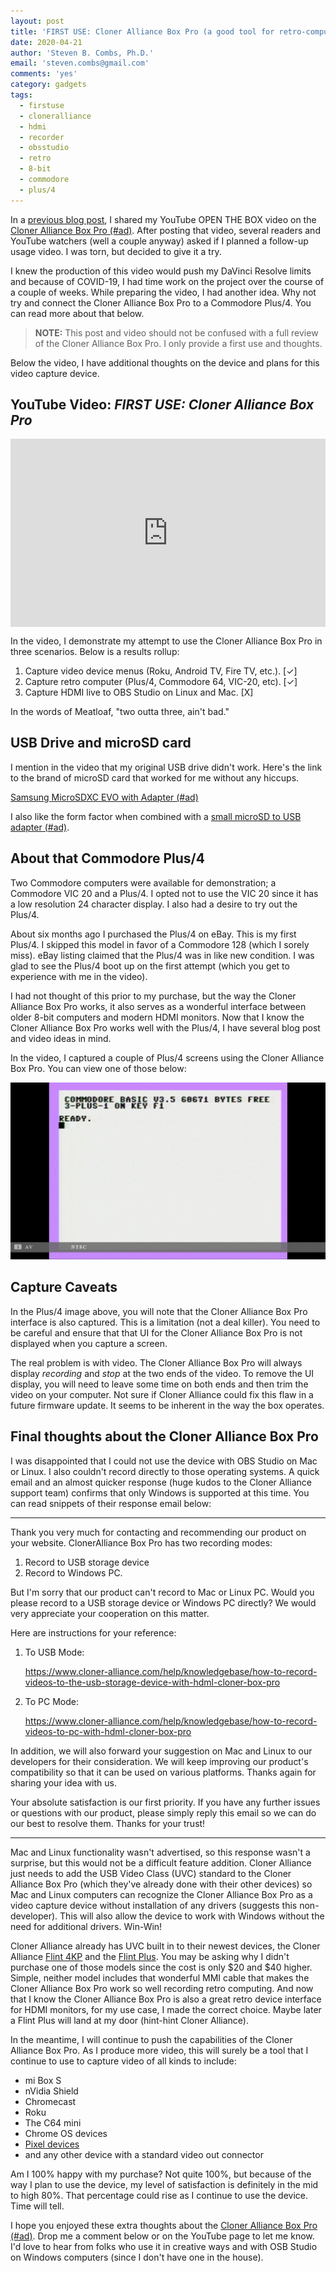 ```yaml
---
layout: post
title: 'FIRST USE: Cloner Alliance Box Pro (a good tool for retro-computing fans?)'
date: 2020-04-21
author: 'Steven B. Combs, Ph.D.'
email: 'steven.combs@gmail.com'
comments: 'yes'
category: gadgets
tags:
  - firstuse
  - cloneralliance
  - hdmi
  - recorder
  - obsstudio
  - retro
  - 8-bit
  - commodore
  - plus/4
---
```


In a [previous blog post](https://www.stevencombs.com/gadgets/2020/03/28/unbox-cloner-box-pro.html), I shared my YouTube OPEN THE BOX video on the [Cloner Alliance Box Pro (#ad)](https://amzn.to/2UMUOCd). After posting that video, several readers and YouTube watchers (well a couple anyway) asked if I planned a follow-up usage video. I was torn, but decided to give it a try.

I knew the production of this video would push my DaVinci Resolve limits and because of COVID-19, I had time work on the project over the course of a couple of weeks. While preparing the video, I had another idea. Why not try and connect the Cloner Alliance Box Pro to a Commodore Plus/4. You can read more about that below.

> **NOTE:** This post and video should not be confused with a full review of the Cloner Alliance Box Pro. I only provide a first use and thoughts.

Below the video, I have additional thoughts on the device and plans for this video capture device.

## YouTube Video: _FIRST USE: Cloner Alliance Box Pro_

<div style="position:relative;padding-top:56.25%;">
  <p><iframe src="https://www.youtube.com/embed/dyCbBL9jkvQ" frameborder="0" allowfullscreen style="position:absolute;top:0;left:0;width:100%;height:100%;"></iframe></p>
</div>

In the video, I demonstrate my attempt to use the Cloner Alliance Box Pro in three scenarios. Below is a results rollup:

1. Capture video device menus (Roku, Android TV, Fire TV, etc.). [✓]
2. Capture retro computer (Plus/4, Commodore 64, VIC-20, etc).  [✓]
3. Capture HDMI live to OBS Studio on Linux and Mac. [X]

In the words of Meatloaf, "two outta three, ain't bad."

## USB Drive and microSD card

I mention in the video that my original USB drive didn't work. Here's the link to the brand of microSD card that worked for me without any hiccups.

[Samsung MicroSDXC EVO with Adapter (#ad)](https://amzn.to/3eFdoVR)

I also like the form factor when combined with a [small microSD to USB adapter (#ad)](https://amzn.to/3artVcz).

## About that Commodore Plus/4

Two Commodore computers were available for demonstration; a Commodore VIC 20 and a Plus/4. I opted not to use the VIC 20 since it has a low resolution 24 character display. I also had a desire to try out the Plus/4.

About six months ago I purchased the Plus/4 on eBay. This is my first Plus/4. I skipped this model in favor of a Commodore 128 (which I sorely miss).  eBay listing claimed that the Plus/4 was in like new condition. I was glad to see the Plus/4 boot up on the first attempt (which you get to experience with me in the video).

I had not thought of this prior to my purchase, but the way the Cloner Alliance Box Pro works, it also serves as a wonderful interface between older 8-bit computers and modern HDMI monitors. Now that I know the Cloner Alliance Box Pro works well with the Plus/4, I have several blog post and video ideas in mind.

In the video, I captured a couple of Plus/4 screens using the Cloner Alliance Box Pro. You can view one of those below:

![Cloner Alliance Box Pro screen capture from Commodore Plus/4](/images/posts/2020-04-21-plus-4-capture.JPG)

## Capture Caveats

In the Plus/4 image above, you will note that the Cloner Alliance Box Pro interface is also captured. This is a limitation (not a deal killer). You need to be careful and ensure that that UI for the Cloner Alliance Box Pro is not displayed when you capture a screen.

The real problem is with video. The Cloner Alliance Box Pro will always display _recording_ and _stop_ at the two ends of the video. To remove the UI display, you will need to leave some time on both ends and then trim the video on your computer. Not sure if Cloner Alliance could fix this flaw in a future firmware update. It seems to be inherent in the way the box operates.

## Final thoughts about the Cloner Alliance Box Pro

I was disappointed that I could not use the device with OBS Studio on Mac or Linux. I also couldn't record directly to those operating systems. A quick email and an almost quicker response (huge kudos to the Cloner Alliance support team) confirms that only Windows is supported at this time. You can read snippets of their response email below:

***

Thank you very much for contacting and recommending our product on your website. ClonerAlliance Box Pro has two recording modes:

   1. Record to USB storage device
   2. Record to Windows PC.

But I'm sorry that our product can't record to Mac or Linux PC. Would you please record to a USB storage device or Windows PC directly? We would very appreciate your cooperation on this matter.

Here are instructions for your reference:

1. To USB Mode:

    https://www.cloner-alliance.com/help/knowledgebase/how-to-record-videos-to-the-usb-storage-device-with-hdml-cloner-box-pro

2. To PC Mode:

    https://www.cloner-alliance.com/help/knowledgebase/how-to-record-videos-to-pc-with-hdml-cloner-box-pro

In addition, we will also forward your suggestion on Mac and Linux to our developers for their consideration. We will keep improving our product's compatibility so that it can be used on various platforms. Thanks again for sharing your idea with us.

Your absolute satisfaction is our first priority. If you have any further issues or questions with our product, please simply reply this email so we can do our best to resolve them. Thanks for your trust!

***

Mac and Linux functionality wasn't advertised, so this response wasn't a surprise, but this would not be a difficult feature addition. Cloner Alliance just needs to add the USB Video Class (UVC) standard to the Cloner Alliance Box Pro (which they've already done with their other devices) so Mac and Linux computers can recognize the Cloner Alliance Box Pro as a video capture device without installation of any drivers (suggests this non-developer). This will also allow the device to work with Windows without the need for additional drivers. Win-Win!

Cloner Alliance already has UVC built in to their newest devices, the Cloner Alliance [Flint 4KP](https://amzn.to/3cBUiOm) and the [Flint Plus](https://amzn.to/3bqcLgL). You may be asking why I didn't purchase one of those models since the cost is only $20 and $40 higher. Simple, neither model includes that wonderful MMI cable that makes the Cloner Alliance Box Pro work so well recording retro computing. And now that I know the Cloner Alliance Box Pro is also a great retro device interface for HDMI monitors, for my use case, I made the correct choice. Maybe later a Flint Plus will land at my door (hint-hint Cloner Alliance).

In the meantime, I will continue to push the capabilities of the Cloner Alliance Box Pro. As I produce more video, this will surely be a tool that I continue to use to capture video of all kinds to include:

* mi Box S
* nVidia Shield
* Chromecast
* Roku
* The C64 mini
* Chrome OS devices
* [Pixel devices](https://www.pixelpowerpodcast.com)
* and any other device with a standard video out connector

Am I 100% happy with my purchase? Not quite 100%, but because of the way I plan to use the device, my level of satisfaction is definitely in the mid to high 80%. That percentage could rise as I continue to use the device. Time will tell.

I hope you enjoyed these extra thoughts about the [Cloner Alliance Box Pro (#ad)](https://amzn.to/2UMUOCd). Drop me a comment below or on the YouTube page to let me know. I'd love to hear from folks who use it in creative ways and with OSB Studio on Windows computers (since I don't have one in the house).
